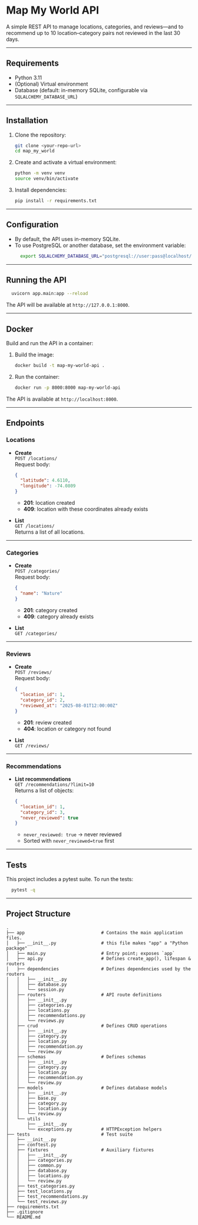 # Map My World API

A simple REST API to manage locations, categories, and reviews—and to recommend up to 10 location–category pairs not reviewed in the last 30 days.

---

## Requirements

- Python 3.11
- (Optional) Virtual environment
- Database (default: in-memory SQLite, configurable via `SQLALCHEMY_DATABASE_URL`)

---

## Installation

1. Clone the repository:
   ```bash
   git clone <your-repo-url>
   cd map_my_world
   ```

2. Create and activate a virtual environment:
   ```bash
   python -m venv venv
   source venv/bin/activate
   ```

3. Install dependencies:
   ```bash
   pip install -r requirements.txt
   ```

---

## Configuration

- By default, the API uses in-memory SQLite.
- To use PostgreSQL or another database, set the environment variable:
  ```bash
    export SQLALCHEMY_DATABASE_URL="postgresql://user:pass@localhost/dbname"
  ```

---

## Running the API

```bash
  uvicorn app.main:app --reload
```

The API will be available at `http://127.0.0.1:8000`.

---

## Docker

Build and run the API in a container:

1. Build the image:
   ```bash
   docker build -t map-my-world-api .
   ```
2. Run the container:
   ```bash
   docker run -p 8000:8000 map-my-world-api
   ```
The API is available at `http://localhost:8000`.

---

## Endpoints

### Locations

- **Create**  
  `POST /locations/`  
  Request body:
  ```json
  {
    "latitude": 4.6110,
    "longitude": -74.0809
  }
  ```
  - **201**: location created  
  - **409**: location with these coordinates already exists

- **List**  
  `GET /locations/`  
  Returns a list of all locations.

---

### Categories

- **Create**  
  `POST /categories/`  
  Request body:
  ```json
  {
    "name": "Nature"
  }
  ```
  - **201**: category created  
  - **409**: category already exists

- **List**  
  `GET /categories/`

---

### Reviews

- **Create**  
  `POST /reviews/`  
  Request body:
  ```json
  {
    "location_id": 1,
    "category_id": 2,
    "reviewed_at": "2025-08-01T12:00:00Z"
  }
  ```
  - **201**: review created  
  - **404**: location or category not found

- **List**  
  `GET /reviews/`

---

### Recommendations

- **List recommendations**  
  `GET /recommendations/?limit=10`  
  Returns a list of objects:
  ```json
  {
    "location_id": 1,
    "category_id": 3,
    "never_reviewed": true
  }
  ```
  - `never_reviewed: true` → never reviewed
  - Sorted with `never_reviewed=true` first

---

## Tests

This project includes a pytest suite. To run the tests:

```bash
  pytest -q
```

---

## Project Structure

```
.
├── app                             # Contains the main application files.
│   ├── __init__.py                 # this file makes "app" a "Python package"
│   ├── main.py                     # Entry point; exposes `app`
│   ├── api.py                      # Defines create_app(), lifespan & routers
│   ├── dependencies                # Defines dependencies used by the routers
│   │   ├── __init__.py
│   │   ├── database.py
│   │   └── session.py
│   ├── routers                     # API route definitions
│   │   ├── __init__.py
│   │   ├── categories.py
│   │   ├── locations.py
│   │   ├── recommendations.py
│   │   └── reviews.py
│   ├── crud                        # Defines CRUD operations
│   │   ├── __init__.py
│   │   ├── category.py
│   │   ├── location.py
│   │   ├── recommendation.py
│   │   └── review.py
│   ├── schemas                     # Defines schemas
│   │   ├── __init__.py
│   │   ├── category.py
│   │   ├── location.py
│   │   ├── recommendation.py
│   │   └── review.py
│   ├── models                      # Defines database models
│   │   ├── __init__.py
│   │   ├── base.py
│   │   ├── category.py
│   │   ├── location.py
│   │   └── review.py
│   └── utils
│       ├── __init__.py
│       └── exceptions.py           # HTTPException helpers
├── tests                           # Test suite
│   ├── __init__.py
│   ├── conftest.py
│   ├── fixtures                    # Auxiliary fixtures
│   │   ├── __init__.py
│   │   ├── categories.py
│   │   ├── common.py
│   │   ├── database.py
│   │   ├── locations.py
│   │   └── review.py
│   ├── test_categories.py
│   ├── test_locations.py
│   ├── test_recommendations.py
│   └── test_reviews.py
├── requirements.txt
├── .gitignore
└── README.md
```